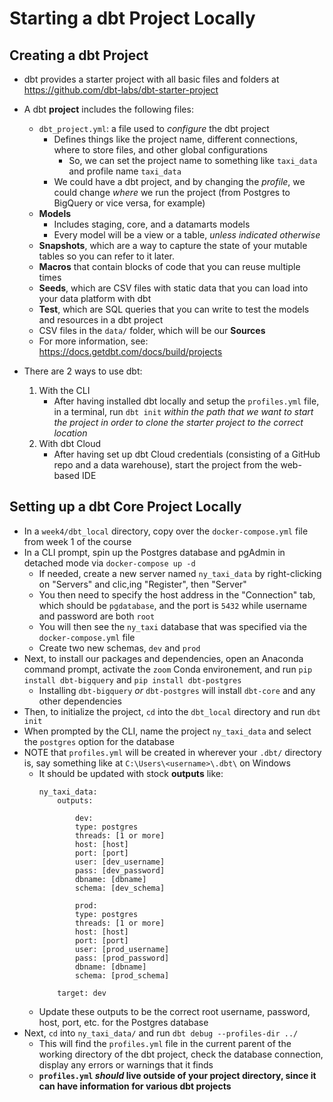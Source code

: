 # Starting a dbt Project Locally

## Creating a dbt Project
- dbt provides a starter project with all basic files and folders at https://github.com/dbt-labs/dbt-starter-project
- A dbt **project** includes the following files:
    - `dbt_project.yml`: a file used to *configure* the dbt project
        - Defines things like the project name, different connections, where to store files, and other global configurations
            - So, we can set the project name to something like `taxi_data` and profile name `taxi_data`
        - We could have a dbt project, and by changing the *profile*, we could change *where* we run the project (from Postgres to BigQuery or vice versa, for example)
    - **Models**
        - Includes staging, core, and a datamarts models
        - Every model will be a view or a table, *unless indicated otherwise*
    - **Snapshots**, which are a way to capture the state of your mutable tables so you can refer to it later.
    - **Macros** that contain blocks of code that you can reuse multiple times
    - **Seeds**, which are CSV files with static data that you can load into your data platform with dbt
    - **Test**, which are SQL queries that you can write to test the models and resources in a dbt project
    - CSV files in the `data/` folder, which will be our **Sources**
    - For more information, see: https://docs.getdbt.com/docs/build/projects

- There are 2 ways to use dbt:
    1. With the CLI
        - After having installed dbt locally and setup the `profiles.yml` file, in a terminal, run `dbt init` *within the path that we want to start the project in order to clone the starter project to the correct location*
    2. With dbt Cloud
        - After having set up dbt Cloud credentials (consisting of a GitHub repo and a data warehouse), start the project from the web-based IDE


## Setting up a dbt Core Project Locally
- In a `week4/dbt_local` directory, copy over the `docker-compose.yml` file from week 1 of the course
- In a CLI prompt, spin up the Postgres database and pgAdmin in detached mode via `docker-compose up -d`
    - If needed, create a new server named `ny_taxi_data` by right-clicking on "Servers" and clic,ing "Register", then "Server"
    - You then need to specify the host address in the "Connection" tab, which should be `pgdatabase`, and the port is `5432` while username and password are both `root`
    - You will then see the `ny_taxi` database that was specified via the `docker-compose.yml` file
    - Create two new schemas, `dev` and `prod`
- Next, to install our packages and dependencies, open an Anaconda command prompt, activate the `zoom` Conda environement, and run `pip install dbt-bigquery` and `pip install dbt-postgres`
    - Installing `dbt-bigquery` *or* `dbt-postgres` will install `dbt-core` and any other dependencies
- Then, to initialize the project, `cd` into the `dbt_local` directory and run `dbt init`
- When prompted by the CLI, name the project `ny_taxi_data` and select the `postgres` option for the database
- NOTE that `profiles.yml` will be created in wherever your `.dbt/` directory is, say something like at `C:\Users\<username>\.dbt\` on Windows
    - It should be updated with stock **outputs** like:
        ```YML
        ny_taxi_data:
            outputs:

                dev:
                type: postgres
                threads: [1 or more]
                host: [host]
                port: [port]
                user: [dev_username]
                pass: [dev_password]
                dbname: [dbname]
                schema: [dev_schema]

                prod:
                type: postgres
                threads: [1 or more]
                host: [host]
                port: [port]
                user: [prod_username]
                pass: [prod_password]
                dbname: [dbname]
                schema: [prod_schema]

            target: dev
        ```
    - Update these outputs to be the correct root username, password, host, port, etc. for the Postgres database
- Next, `cd` into `ny_taxi_data/` and run `dbt debug --profiles-dir ../`
    - This will find the `profiles.yml` file in the current parent of the working directory of the dbt project, check the database connection, display any errors or warnings that it finds
    - **`profiles.yml` *should* live outside of your project directory, since it can have information for various dbt projects**
